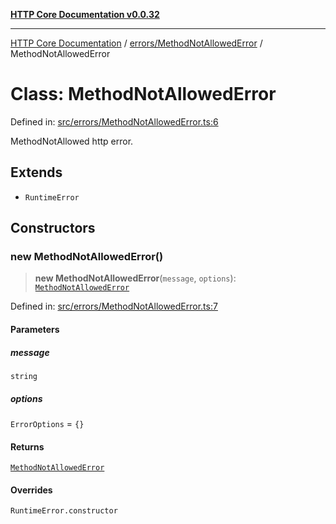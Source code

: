 [**HTTP Core Documentation v0.0.32**](../../../README.md)

***

[HTTP Core Documentation](../../../modules.md) / [errors/MethodNotAllowedError](../README.md) / MethodNotAllowedError

# Class: MethodNotAllowedError

Defined in: [src/errors/MethodNotAllowedError.ts:6](https://github.com/stonemjs/http-core/blob/680e946aeb5100b42b4836417719aba730586478/src/errors/MethodNotAllowedError.ts#L6)

MethodNotAllowed http error.

## Extends

- `RuntimeError`

## Constructors

### new MethodNotAllowedError()

> **new MethodNotAllowedError**(`message`, `options`): [`MethodNotAllowedError`](MethodNotAllowedError.md)

Defined in: [src/errors/MethodNotAllowedError.ts:7](https://github.com/stonemjs/http-core/blob/680e946aeb5100b42b4836417719aba730586478/src/errors/MethodNotAllowedError.ts#L7)

#### Parameters

##### message

`string`

##### options

`ErrorOptions` = `{}`

#### Returns

[`MethodNotAllowedError`](MethodNotAllowedError.md)

#### Overrides

`RuntimeError.constructor`
